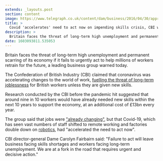 ```yaml
--- 
extends: _layouts.post 
section: content 
image: https://www.telegraph.co.uk/content/dam/business/2016/04/30/apprenticeship_trans_NvBQzQNjv4Bq-QywmtbEFK8hgtO3YyTAWB6TLnpOZtRGGH--HxhqpBM.PNG?impolicy=logo-overlay 
title: > 
  Covid 'accelerates' need to act now on impending skills crisis, CBI warns 
description: > 
  Britain faces the threat of long-term high unemployment and permanent scarring of its economy if it fails to urgently act to help millions of workers retrain for the future, a leading business group warned today.The Confederation of British Industry (CBI) claimed that coronavirus was accelerating changes to the world of work, fuelling the threat of long-term joblessness for British workers unless they are given new skills.The group said that jobs were "already changing", but that Covid-19, which has seen vast numbers of staff shifted to remote working and factories double down on robotics, had "accelerated the need to act now".CBI director-general Dame Carolyn Fairbairn said: "Failure to act will leave business facing skills shortages and workers facing long-term unemployment.We are at a fork in the road that requires urgent and decisive action." 
date: 1603093811.535053 
--- 
```

<div><p>Britain faces the threat of long-term high unemployment and permanent scarring of its economy if it fails to urgently act to help millions of workers retrain for the future, a leading business group warned today.&#160;</p>
<p>The Confederation of British Industry (CBI) claimed that coronavirus was accelerating changes to the world of work,&#160;<a href="https://www.telegraph.co.uk/business/2020/09/25/mass-unemployment-will-convulse-politics/">fuelling the threat of long-term joblessness</a> for British workers unless they are given new skills.</p>
<p>Research conducted by the CBI before the pandemic hit suggested that around nine in 10 workers would have already needed new skills within the next 10 years to support the economy, at an additional cost of &#163;13bn every year.&#160;</p>
<p>The group said that jobs were&#160;<a href="https://www.telegraph.co.uk/technology/2020/08/30/will-software-service-solve-productivity-crisis/">"already changing"</a>, but that Covid-19, which has&#160;seen vast numbers of staff shifted to remote working&#160;and factories double&#160;down on <a href="https://www.telegraph.co.uk/robots/">robotics</a>,&#160;had "accelerated the&#160;need to act now".&#160;</p>
<p>CBI director-general Dame Carolyn Fairbairn said: "Failure to act will leave business facing skills shortages and workers facing long-term unemployment. We are at a fork in the road that requires urgent and decisive&#160;action."</p>
</div>